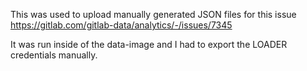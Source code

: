 This was used to upload manually generated JSON files for this issue https://gitlab.com/gitlab-data/analytics/-/issues/7345

It was run inside of the data-image and I had to export the LOADER credentials manually.
